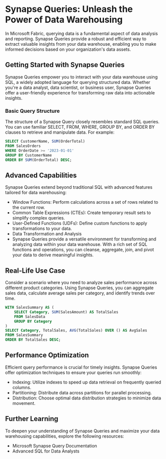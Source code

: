 # Synapse Queries: Unleash the Power of Data Warehousing

In Microsoft Fabric, querying data is a fundamental aspect of data analysis and reporting. Synapse Queries provide a robust and efficient way to extract valuable insights from your data warehouse, enabling you to make informed decisions based on your organization's data assets.

## Getting Started with Synapse Queries

Synapse Queries empower you to interact with your data warehouse using SQL, a widely adopted language for querying structured data. Whether you're a data analyst, data scientist, or business user, Synapse Queries offer a user-friendly experience for transforming raw data into actionable insights.

### Basic Query Structure

The structure of a Synapse Query closely resembles standard SQL queries. You can use familiar SELECT, FROM, WHERE, GROUP BY, and ORDER BY clauses to retrieve and manipulate data. For example:

```sql
SELECT CustomerName, SUM(OrderTotal)
FROM SalesOrders
WHERE OrderDate >= '2023-01-01'
GROUP BY CustomerName
ORDER BY SUM(OrderTotal) DESC;
```
## Advanced Capabilities
Synapse Queries extend beyond traditional SQL with advanced features tailored for data warehousing:

- Window Functions: Perform calculations across a set of rows related to the current row.
- Common Table Expressions (CTEs): Create temporary result sets to simplify complex queries.
- User-Defined Functions (UDFs): Define custom functions to apply transformations to your data.
- Data Transformation and Analysis
- Synapse Queries provide a versatile environment for transforming and analyzing data within your data warehouse. With a rich set of SQL functions and operations, you can cleanse, aggregate, join, and pivot your data to derive meaningful insights.

## Real-Life Use Case
Consider a scenario where you need to analyze sales performance across different product categories. Using Synapse Queries, you can aggregate sales data, calculate average sales per category, and identify trends over time.

```sql
WITH SalesSummary AS (
    SELECT Category, SUM(SalesAmount) AS TotalSales
    FROM SalesData
    GROUP BY Category
)
SELECT Category, TotalSales, AVG(TotalSales) OVER () AS AvgSales
FROM SalesSummary
ORDER BY TotalSales DESC;
```
## Performance Optimization
Efficient query performance is crucial for timely insights. Synapse Queries offer optimization techniques to ensure your queries run smoothly:

- Indexing: Utilize indexes to speed up data retrieval on frequently queried columns.
- Partitioning: Distribute data across partitions for parallel processing.
- Distribution: Choose optimal data distribution strategies to minimize data movement.
  
## Further Learning
To deepen your understanding of Synapse Queries and maximize your data warehousing capabilities, explore the following resources:

- Microsoft Synapse Query Documentation
- Advanced SQL for Data Analysts
